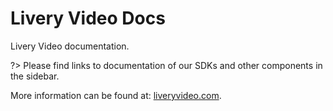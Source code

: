 # Livery Video Docs

Livery Video documentation.

?> Please find links to documentation of our SDKs and other components in the sidebar.

More information can be found at: [liveryvideo.com](https://liveryvideo.com).
